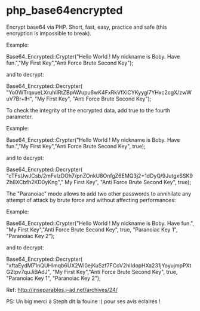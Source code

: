 # php_base64encrypted
Encrypt base64 via PHP. Short, fast, easy, practice and safe (this encryption is impossible to break).

Example: 

Base64_Encrypted::Crypter("Hello World ! My nickname is Boby. Have fun.","My First Key","Anti Force Brute Second Key");
 
 and to decrypt:
 
Base64_Encrypted::Decrypter( "Yo0WTrqxueLXruhIlRtZBpAWupu6wK4FxRkVfXiCYKyygl7YHxc2cgX/zwWuV7Br+lH", "My First Key", "Anti Force Brute Second Key");
 
 To check the integrity of the encrypted data, add true to the fourth parameter.
 
Example:
 
Base64_Encrypted::Crypter("Hello World ! My nickname is Boby. Have fun.","My First Key","Anti Force Brute Second Key", true);

and to decrypt:

Base64_Encrypted::Decrypter( "cTFsUwJCsb/2mFvIzDOh7/pnZOnkU8OnfgZ6EMQ3j2+1dDyQ/9JutgxSSK9Zh8XCbfh2KD0yKng"," My First Key", "Anti Force Brute Second Key", true);


The "Paranoiac" mode allows to add two other passwords to annihilate any attempt of attack by brute force and without affecting performances:

Example:

Base64_Encrypted::Crypter("Hello World ! My nickname is Boby. Have fun.", "My First Key","Anti Force Brute Second Key", true, "Paranoiac Key 1", "Paranoiac Key 2");

and to decrypt:

Base64_Encrypted::Decrypter( "xftaEydM71nQUHlmqb6UX2Wl0ejKuSzf7FCoV2hIIdopHXa231jYoyujmpPXtG2tpv7quJiBAdJ", "My First Key","Anti Force Brute Second Key", true, "Paranoiac Key 1", "Paranoiac Key 2");




Ref: http://inseparables.j-ad.net/archives/24/

PS: Un big merci à Steph dit la fouine :) pour ses avis éclairés !
